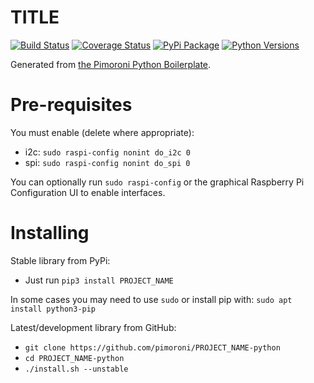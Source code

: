 # __TITLE__

[![Build Status](https://img.shields.io/github/actions/workflow/status/pimoroni/PROJECT_NAME-python/test.yml?branch=main)](https://github.com/pimoroni/PROJECT_NAME-python/actions/workflows/test.yml)
[![Coverage Status](https://coveralls.io/repos/github/pimoroni/PROJECT_NAME-python/badge.svg?branch=main)](https://coveralls.io/github/pimoroni/PROJECT_NAME-python?branch=main)
[![PyPi Package](https://img.shields.io/pypi/v/PROJECT_NAME.svg)](https://pypi.python.org/pypi/PROJECT_NAME)
[![Python Versions](https://img.shields.io/pypi/pyversions/PROJECT_NAME.svg)](https://pypi.python.org/pypi/PROJECT_NAME)

Generated from [the Pimoroni Python Boilerplate](https://github.com/pimoroni/boilerplate-python).

# Pre-requisites

You must enable (delete where appropriate):

* i2c: `sudo raspi-config nonint do_i2c 0`
* spi: `sudo raspi-config nonint do_spi 0`

You can optionally run `sudo raspi-config` or the graphical Raspberry Pi Configuration UI to enable interfaces.

# Installing

Stable library from PyPi:

* Just run `pip3 install PROJECT_NAME`

In some cases you may need to use `sudo` or install pip with: `sudo apt install python3-pip`

Latest/development library from GitHub:

* `git clone https://github.com/pimoroni/PROJECT_NAME-python`
* `cd PROJECT_NAME-python`
* `./install.sh --unstable`


